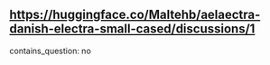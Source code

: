 ## https://huggingface.co/Maltehb/aelaectra-danish-electra-small-cased/discussions/1

contains_question: no